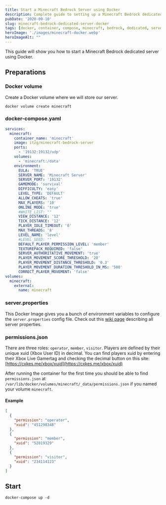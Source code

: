 ```yaml
---
title: Start a Minecraft Bedrock Server using Docker
description: Complete guide to setting up a Minecraft Bedrock dedicated server using Docker and Docker Compose with configuration examples and permissions management.
pubDate: '2020-09-10'
slug: minecraft-bedrock-dedicated-server-docker
tags: [docker, container, compose, minecraft, bedrock, dedicated, server, linux, tutorial, guide]
heroImage: './images/minecraft-docker.webp'
heroImageAlt: ""
---
```


This guide will show you how to start a Minecraft Bedrock dedicated server using Docker.

<!--truncate-->

## Preparations

### Docker volume

Create a Docker volume where we will store our server.

```shell
docker volume create minecraft
```

### docker-compose.yaml

```yaml title="docker-compose.yaml"
services:
  minecraft:
    container_name: 'minecraft'
    image: itzg/minecraft-bedrock-server
    ports:
      - '19132:19132/udp'
    volumes:
      - 'minecraft:/data'
    environment:
      EULA: 'TRUE'
      SERVER_NAME: 'Minecraft Server'
      SERVER_PORT: '19132'
      GAMEMODE: 'survival'
      DIFFICULTY: 'easy'
      LEVEL_TYPE: 'DEFAULT'
      ALLOW_CHEATS: 'true'
      MAX_PLAYERS: '10'
      ONLINE_MODE: 'true'
      #WHITE_LIST: ""
      VIEW_DISTANCE: '12'
      TICK_DISTANCE: '12'
      PLAYER_IDLE_TIMEOUT: '0'
      MAX_THREADS: '8'
      LEVEL_NAME: 'level'
      #LEVEL_SEED: ""
      DEFAULT_PLAYER_PERMISSION_LEVEL: 'member'
      TEXTUREPACK_REQUIRED: 'false'
      SERVER_AUTHORITATIVE_MOVEMENT: 'true'
      PLAYER_MOVEMENT_SCORE_THRESHOLD: '20'
      PLAYER_MOVEMENT_DISTANCE_THRESHOLD: '0.3'
      PLAYER_MOVEMENT_DURATION_THRESHOLD_IN_MS: '500'
      CORRECT_PLAYER_MOVEMENT: 'false'
volumes:
  minecraft:
    external:
      name: minecraft
```

### server.properties

This Docker Image gives you a bunch of environment variables to configure the `server.properties` config file. Check out this [wiki page](https://minecraft.gamepedia.com/Server.properties#Bedrock_Edition_3) describing all server properties.

### permissions.json

There are three roles: `operator`, `member`, `visitor`. Players are defined by their unique xuid (Xbox User ID) in decimal. You can find players xuid by entering their Xbox Live Gamertag and checking the decimal button on this site:
[https://cxkes.me/xbox/xuid](https://cxkes.me/xbox/xuid)

After running the container for the first time you should be able to find `permissions.json` at `/var/lib/docker/volumes/minecraft/_data/permissions.json` if you named your volume `minecraft`.

#### Example

```json title="permissions.json"
[
  {
    "permission": "operator",
    "xuid": "451298348"
  },
  {
    "permission": "member",
    "xuid": "52819329"
  },
  {
    "permission": "visitor",
    "xuid": "234114123"
  }
]
```

## Start

```shell
docker-compose up -d
```

